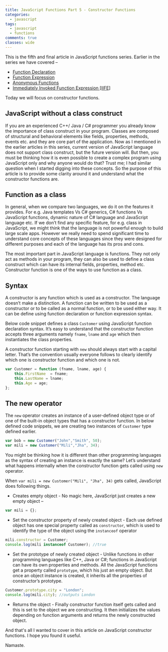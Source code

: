 ```yaml
---
title: JavaScript Functions Part 5 - Constructor Functions
categories: 
  - javascript
tags:
  - javascript
  - functions
comments: true
classes: wide
---
```


This is the fifth and final article in JavaScript functions series. Earlier in the series we have covered –

*   [Function Declaration]({{site.url}}/javascript/javascript-functions-part-1-function-declaration/index.html "JavaScript Functions Part 1 – Function Declaration")
*   [Function Expression]({{site.url}}/javascript/javascript-functions-part-2-function-expression/index.html "JavaScript Functions Part 2 – Function Expression")
*   [Anonymous Functions]({{site.url}}/javascript/javascript-functions-part-3-anonymous-functions/index.html "JavaScript Functions Part 3 – Anonymous Functions")
*   [Immediately Invoked Function Expression [IIFE]]({{site.url}}/javascript/javascript-functions-part-4-iife/index.html "JavaScript Functions Part 4 – Immediately Invoked Function Expression [IIFE]")

Today we will focus on constructor functions.

## JavaScript without a class construct

If you are an experienced C++/ Java / C# programmer you already know the importance of class construct in your program. Classes are composed of structural and behavioral elements like fields, properties, methods, events etc. and they are core part of the application. Now as I mentioned in the earlier articles in this series, current version of JavaScript language does not support class construct, but the future version will. But then, you must be thinking how it is even possible to create a complex program using JavaScript only and why anyone would do that? Trust me; I had similar question when I started digging into these concepts. So the purpose of this article is to provide some clarity around it and understand what the constructor functions are.

## Function as a class

In general, when we compare two languages, we do it on the features it provides. For e.g. Java templates Vs C# generics, C# functions Vs JavaScript functions, dynamic nature of C# language and JavaScript language etc. If we don’t find any specific feature, for e.g. class in JavaScript, we might think that the language is not powerful enough to build large scale apps. However we really need to spend significant time to understand core concepts of these languages since they were designed for different purposes and each of the language has its pros and cons.

The most important part in JavaScript language is functions. They not only act as methods in your program, they can also be used to define a class construct which can have its internal fields, properties, method etc. Constructor function is one of the ways to use function as a class.

## Syntax

A constructor is any function which is used as a constructor. The language doesn’t make a distinction. A function can be written to be used as a constructor or to be called as a normal function, or to be used either way. It can be define using function declaration or function expression syntax.

Below code snippet defines a class `Customer` using JavaScript function declaration syntax. It’s easy to understand that the constructor function accepts three arguments namely `fname`, `lname` and `age` which then instantiates the class properties.

A constructor function starting with `new` should always start with a capital letter. That’s the convention usually everyone follows to clearly identify which one is constructor function and which one is not.

```javascript
var Customer = function (fname, lname, age) {
    this.FirstName  = fname;
    this.LastName = lname;
    this.Age = age;
};
```

## The new operator

The `new` operator creates an instance of a user-defined object type or of one of the built-in object types that has a constructor function. In below defined code snippets, we are creating two instances of `Customer` type defined earlier.

```javascript
var bob = new Customer("John","Smith", 50); 
var mili = new Customer("Mili","Jha", 34);
```

You might be thinking how it is different than other programming languages as the syntax of creating an instance is exactly the same? Let’s understand what happens internally when the constructor function gets called using `new` operator.

When `var mili = new Customer("Mili", "Jha", 34)` gets called, JavaScript does following things.

-  Creates empty object - No magic here, JavaScript just creates a new empty object –  

```javascript
var mili = {};
```
    
-  Set the constructor property of newly created object - Each use defined object has one special property called as `constructor`, which is used to identify the type of the object using the `instanceof` operator

```javascript
mili.constructor = Customer;
console.log(mili instanceof Customer); //true
```
    
-  Set the prototype of newly created object - Unlike functions in other programming languages like C++, Java or C#; functions in JavaScript can have its own properties and methods. All the JavaScript functions get a property called `prototype`, which his just an empty object. But once an object instance is created, it inherits all the properties of constructor’s prototype.

```javascript
Customer.prototype.city = "London";
console.log(mili.city); //outputs London
```

-   Returns the object - Finally constructor function itself gets called and this is set to the object we are constructing. It then initializes the values depending on function arguments and returns the newly constructed object.
    
And that's all I wanted to cover in this article on JavaScript constructor functions. I hope you found it useful.

Namaste.